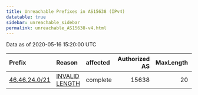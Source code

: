 ```yaml
---
title: Unreachable Prefixes in AS15638 (IPv4)
datatable: true
sidebar: unreachable_sidebar
permalink: unreachable_AS15638-v4.html
---
```


Data as of 2020-05-16 15:20:00 UTC


<div class="datatable-begin"></div>

| Prefix                                               | Reason                                                                                                  | affected   |   Authorized AS |   MaxLength | Anchor                                         |   unreachable /24s |
|:-----------------------------------------------------|:--------------------------------------------------------------------------------------------------------|:-----------|----------------:|------------:|:-----------------------------------------------|-------------------:|
| [46.46.24.0/21](https://stat.ripe.net/46.46.24.0/21) | [INVALID LENGTH](https://rpki-validator.ripe.net/announcement-preview?asn=AS15638&prefix=46.46.24.0/21) | complete   |           15638 |          20 | [RIPE](unreachable_RIPE_NCC_RPKI_Root-v4.html) |                  8 |

<div class="datatable-end"></div>